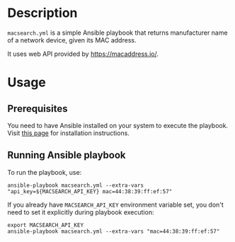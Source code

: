 # Description

`macsearch.yml` is a simple Ansible playbook that returns manufacturer name of a network device, given its MAC address.

It uses web API provided by https://macaddress.io/.

# Usage

## Prerequisites

You need to have Ansible installed on your system to execute the playbook. Visit
[this page](https://docs.ansible.com/ansible/latest/installation_guide/index.html) for installation instructions.

## Running Ansible playbook

To run the playbook, use:

```shell
ansible-playbook macsearch.yml --extra-vars "api_key=${MACSEARCH_API_KEY} mac=44:38:39:ff:ef:57"
```

If you already have `MACSEARCH_API_KEY` environment variable set, you don't need to set it explicitly during playbook
execution:

```shell
export MACSEARCH_API_KEY
ansible-playbook macsearch.yml --extra-vars "mac=44:38:39:ff:ef:57"
```

